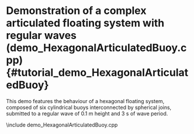 Demonstration of a complex articulated floating system with regular waves (demo_HexagonalArticulatedBuoy.cpp) {#tutorial_demo_HexagonalArticulatedBuoy}
=============================================================================================

This demo features the behaviour of a hexagonal floating system, composed of six cylindrical buoys interconnected by spherical joins,
 submitted to a regular wave of 0.1 m height and 3 s of wave period.

\include demo_HexagonalArticulatedBuoy.cpp